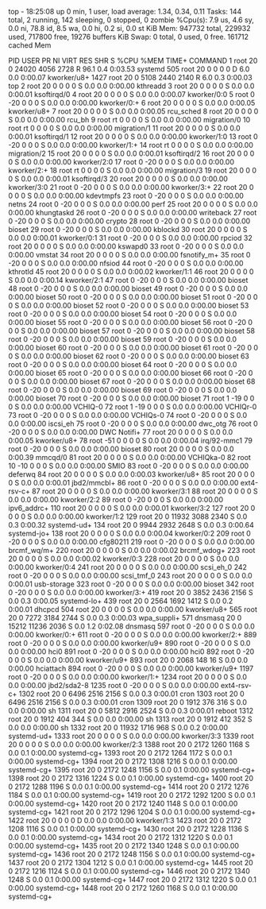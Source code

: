 top - 18:25:08 up 0 min,  1 user,  load average: 1.34, 0.34, 0.11
Tasks: 144 total,   2 running, 142 sleeping,   0 stopped,   0 zombie
%Cpu(s):  7.9 us,  4.6 sy,  0.0 ni, 78.8 id,  8.5 wa,  0.0 hi,  0.2 si,  0.0 st
KiB Mem:    947732 total,   229932 used,   717800 free,    19276 buffers
KiB Swap:        0 total,        0 used,        0 free.   161712 cached Mem

  PID USER      PR  NI    VIRT    RES    SHR S  %CPU %MEM     TIME+ COMMAND
    1 root      20   0   24020   4056   2728 R  96.1  0.4   0:03.53 systemd
  505 root      20   0       0      0      0 D   6.0  0.0   0:00.07 kworker/u8+
 1427 root      20   0    5108   2440   2140 R   6.0  0.3   0:00.03 top
    2 root      20   0       0      0      0 S   0.0  0.0   0:00.00 kthreadd
    3 root      20   0       0      0      0 S   0.0  0.0   0:00.01 ksoftirqd/0
    4 root      20   0       0      0      0 S   0.0  0.0   0:00.07 kworker/0:0
    5 root       0 -20       0      0      0 S   0.0  0.0   0:00.00 kworker/0:+
    6 root      20   0       0      0      0 S   0.0  0.0   0:00.05 kworker/u8+
    7 root      20   0       0      0      0 S   0.0  0.0   0:00.05 rcu_sched
    8 root      20   0       0      0      0 S   0.0  0.0   0:00.00 rcu_bh
    9 root      rt   0       0      0      0 S   0.0  0.0   0:00.00 migration/0
   10 root      rt   0       0      0      0 S   0.0  0.0   0:00.00 migration/1
   11 root      20   0       0      0      0 S   0.0  0.0   0:00.01 ksoftirqd/1
   12 root      20   0       0      0      0 S   0.0  0.0   0:00.00 kworker/1:0
   13 root       0 -20       0      0      0 S   0.0  0.0   0:00.00 kworker/1:+
   14 root      rt   0       0      0      0 S   0.0  0.0   0:00.00 migration/2
   15 root      20   0       0      0      0 S   0.0  0.0   0:00.01 ksoftirqd/2
   16 root      20   0       0      0      0 S   0.0  0.0   0:00.00 kworker/2:0
   17 root       0 -20       0      0      0 S   0.0  0.0   0:00.00 kworker/2:+
   18 root      rt   0       0      0      0 S   0.0  0.0   0:00.00 migration/3
   19 root      20   0       0      0      0 S   0.0  0.0   0:00.01 ksoftirqd/3
   20 root      20   0       0      0      0 S   0.0  0.0   0:00.00 kworker/3:0
   21 root       0 -20       0      0      0 S   0.0  0.0   0:00.00 kworker/3:+
   22 root      20   0       0      0      0 S   0.0  0.0   0:00.00 kdevtmpfs
   23 root       0 -20       0      0      0 S   0.0  0.0   0:00.00 netns
   24 root       0 -20       0      0      0 S   0.0  0.0   0:00.00 perf
   25 root      20   0       0      0      0 S   0.0  0.0   0:00.00 khungtaskd
   26 root       0 -20       0      0      0 S   0.0  0.0   0:00.00 writeback
   27 root       0 -20       0      0      0 S   0.0  0.0   0:00.00 crypto
   28 root       0 -20       0      0      0 S   0.0  0.0   0:00.00 bioset
   29 root       0 -20       0      0      0 S   0.0  0.0   0:00.00 kblockd
   30 root      20   0       0      0      0 S   0.0  0.0   0:00.01 kworker/0:1
   31 root       0 -20       0      0      0 S   0.0  0.0   0:00.00 rpciod
   32 root      20   0       0      0      0 S   0.0  0.0   0:00.00 kswapd0
   33 root       0 -20       0      0      0 S   0.0  0.0   0:00.00 vmstat
   34 root      20   0       0      0      0 S   0.0  0.0   0:00.00 fsnotify_m+
   35 root       0 -20       0      0      0 S   0.0  0.0   0:00.00 nfsiod
   44 root       0 -20       0      0      0 S   0.0  0.0   0:00.00 kthrotld
   45 root      20   0       0      0      0 S   0.0  0.0   0:00.02 kworker/1:1
   46 root      20   0       0      0      0 S   0.0  0.0   0:00.14 kworker/2:1
   47 root       0 -20       0      0      0 S   0.0  0.0   0:00.00 bioset
   48 root       0 -20       0      0      0 S   0.0  0.0   0:00.00 bioset
   49 root       0 -20       0      0      0 S   0.0  0.0   0:00.00 bioset
   50 root       0 -20       0      0      0 S   0.0  0.0   0:00.00 bioset
   51 root       0 -20       0      0      0 S   0.0  0.0   0:00.00 bioset
   52 root       0 -20       0      0      0 S   0.0  0.0   0:00.00 bioset
   53 root       0 -20       0      0      0 S   0.0  0.0   0:00.00 bioset
   54 root       0 -20       0      0      0 S   0.0  0.0   0:00.00 bioset
   55 root       0 -20       0      0      0 S   0.0  0.0   0:00.00 bioset
   56 root       0 -20       0      0      0 S   0.0  0.0   0:00.00 bioset
   57 root       0 -20       0      0      0 S   0.0  0.0   0:00.00 bioset
   58 root       0 -20       0      0      0 S   0.0  0.0   0:00.00 bioset
   59 root       0 -20       0      0      0 S   0.0  0.0   0:00.00 bioset
   60 root       0 -20       0      0      0 S   0.0  0.0   0:00.00 bioset
   61 root       0 -20       0      0      0 S   0.0  0.0   0:00.00 bioset
   62 root       0 -20       0      0      0 S   0.0  0.0   0:00.00 bioset
   63 root       0 -20       0      0      0 S   0.0  0.0   0:00.00 bioset
   64 root       0 -20       0      0      0 S   0.0  0.0   0:00.00 bioset
   65 root       0 -20       0      0      0 S   0.0  0.0   0:00.00 bioset
   66 root       0 -20       0      0      0 S   0.0  0.0   0:00.00 bioset
   67 root       0 -20       0      0      0 S   0.0  0.0   0:00.00 bioset
   68 root       0 -20       0      0      0 S   0.0  0.0   0:00.00 bioset
   69 root       0 -20       0      0      0 S   0.0  0.0   0:00.00 bioset
   70 root       0 -20       0      0      0 S   0.0  0.0   0:00.00 bioset
   71 root       1 -19       0      0      0 S   0.0  0.0   0:00.00 VCHIQ-0
   72 root       1 -19       0      0      0 S   0.0  0.0   0:00.00 VCHIQr-0
   73 root       0 -20       0      0      0 S   0.0  0.0   0:00.00 VCHIQs-0
   74 root       0 -20       0      0      0 S   0.0  0.0   0:00.00 iscsi_eh
   75 root       0 -20       0      0      0 S   0.0  0.0   0:00.00 dwc_otg
   76 root       0 -20       0      0      0 S   0.0  0.0   0:00.00 DWC Notifi+
   77 root      20   0       0      0      0 S   0.0  0.0   0:00.05 kworker/u8+
   78 root     -51   0       0      0      0 S   0.0  0.0   0:00.04 irq/92-mmc1
   79 root       0 -20       0      0      0 S   0.0  0.0   0:00.00 bioset
   80 root      20   0       0      0      0 S   0.0  0.0   0:00.39 mmcqd/0
   81 root      20   0       0      0      0 S   0.0  0.0   0:00.00 VCHIQka-0
   82 root      10 -10       0      0      0 S   0.0  0.0   0:00.00 SMIO
   83 root       0 -20       0      0      0 S   0.0  0.0   0:00.00 deferwq
   84 root      20   0       0      0      0 S   0.0  0.0   0:00.03 kworker/u8+
   85 root      20   0       0      0      0 S   0.0  0.0   0:00.01 jbd2/mmcbl+
   86 root       0 -20       0      0      0 S   0.0  0.0   0:00.00 ext4-rsv-c+
   87 root      20   0       0      0      0 S   0.0  0.0   0:00.00 kworker/3:1
   88 root      20   0       0      0      0 S   0.0  0.0   0:00.00 kworker/2:2
   89 root       0 -20       0      0      0 S   0.0  0.0   0:00.00 ipv6_addrc+
  110 root      20   0       0      0      0 S   0.0  0.0   0:00.01 kworker/3:2
  127 root      20   0       0      0      0 S   0.0  0.0   0:00.00 kworker/1:2
  129 root      20   0   11932   3088   2340 S   0.0  0.3   0:00.32 systemd-ud+
  134 root      20   0    9944   2932   2648 S   0.0  0.3   0:00.64 systemd-jo+
  138 root      20   0       0      0      0 S   0.0  0.0   0:00.04 kworker/0:2
  209 root       0 -20       0      0      0 S   0.0  0.0   0:00.00 cfg80211
  219 root       0 -20       0      0      0 S   0.0  0.0   0:00.00 brcmf_wq/m+
  220 root      20   0       0      0      0 S   0.0  0.0   0:00.02 brcmf_wdog+
  223 root      20   0       0      0      0 S   0.0  0.0   0:00.02 kworker/0:3
  228 root      20   0       0      0      0 S   0.0  0.0   0:00.00 kworker/0:4
  241 root      20   0       0      0      0 S   0.0  0.0   0:00.00 scsi_eh_0
  242 root       0 -20       0      0      0 S   0.0  0.0   0:00.00 scsi_tmf_0
  243 root      20   0       0      0      0 S   0.0  0.0   0:00.01 usb-storage
  323 root       0 -20       0      0      0 S   0.0  0.0   0:00.00 bioset
  342 root       0 -20       0      0      0 S   0.0  0.0   0:00.00 kworker/3:+
  419 root      20   0    3852   2436   2156 S   0.0  0.3   0:00.05 systemd-lo+
  439 root      20   0    2564   1692   1412 S   0.0  0.2   0:00.01 dhcpcd
  504 root      20   0       0      0      0 S   0.0  0.0   0:00.00 kworker/u8+
  565 root      20   0    7272   3184   2744 S   0.0  0.3   0:00.03 wpa_suppli+
  571 dnsmasq   20   0   15212  11236   2036 S   0.0  1.2   0:02.08 dnsmasq
  597 root       0 -20       0      0      0 S   0.0  0.0   0:00.00 kworker/0:+
  611 root       0 -20       0      0      0 S   0.0  0.0   0:00.00 kworker/2:+
  889 root       0 -20       0      0      0 S   0.0  0.0   0:00.00 kworker/u9+
  890 root       0 -20       0      0      0 S   0.0  0.0   0:00.00 hci0
  891 root       0 -20       0      0      0 S   0.0  0.0   0:00.00 hci0
  892 root       0 -20       0      0      0 S   0.0  0.0   0:00.00 kworker/u9+
  893 root      20   0    2068    148     16 S   0.0  0.0   0:00.00 hciattach
  894 root       0 -20       0      0      0 S   0.0  0.0   0:00.00 kworker/u9+
 1197 root       0 -20       0      0      0 S   0.0  0.0   0:00.00 kworker/1:+
 1234 root      20   0       0      0      0 S   0.0  0.0   0:00.00 jbd2/sda2-8
 1235 root       0 -20       0      0      0 S   0.0  0.0   0:00.00 ext4-rsv-c+
 1302 root      20   0    6496   2516   2156 S   0.0  0.3   0:00.01 cron
 1303 root      20   0    6496   2516   2156 S   0.0  0.3   0:00.01 cron
 1309 root      20   0    1912    376    316 S   0.0  0.0   0:00.00 sh
 1311 root      20   0    5812   2916   2524 S   0.0  0.3   0:00.01 reboot
 1312 root      20   0    1912    404    344 S   0.0  0.0   0:00.00 sh
 1313 root      20   0    1912    412    352 S   0.0  0.0   0:00.00 sh
 1332 root      20   0   11932   1716    968 S   0.0  0.2   0:00.00 systemd-ud+
 1333 root      20   0       0      0      0 S   0.0  0.0   0:00.00 kworker/3:3
 1339 root      20   0       0      0      0 S   0.0  0.0   0:00.00 kworker/2:3
 1388 root      20   0    2172   1260   1168 S   0.0  0.1   0:00.00 systemd-cg+
 1393 root      20   0    2172   1264   1172 S   0.0  0.1   0:00.00 systemd-cg+
 1394 root      20   0    2172   1308   1216 S   0.0  0.1   0:00.00 systemd-cg+
 1395 root      20   0    2172   1248   1156 S   0.0  0.1   0:00.00 systemd-cg+
 1398 root      20   0    2172   1316   1224 S   0.0  0.1   0:00.00 systemd-cg+
 1400 root      20   0    2172   1288   1196 S   0.0  0.1   0:00.00 systemd-cg+
 1414 root      20   0    2172   1276   1184 S   0.0  0.1   0:00.00 systemd-cg+
 1419 root      20   0    2172   1292   1200 S   0.0  0.1   0:00.00 systemd-cg+
 1420 root      20   0    2172   1240   1148 S   0.0  0.1   0:00.00 systemd-cg+
 1421 root      20   0    2172   1296   1204 S   0.0  0.1   0:00.00 systemd-cg+
 1422 root      20   0       0      0      0 D   0.0  0.0   0:00.00 kworker/1:3
 1423 root      20   0    2172   1208   1116 S   0.0  0.1   0:00.00 systemd-cg+
 1430 root      20   0    2172   1228   1136 S   0.0  0.1   0:00.00 systemd-cg+
 1434 root      20   0    2172   1312   1220 S   0.0  0.1   0:00.00 systemd-cg+
 1435 root      20   0    2172   1340   1248 S   0.0  0.1   0:00.00 systemd-cg+
 1436 root      20   0    2172   1248   1156 S   0.0  0.1   0:00.00 systemd-cg+
 1437 root      20   0    2172   1304   1212 S   0.0  0.1   0:00.00 systemd-cg+
 1445 root      20   0    2172   1216   1124 S   0.0  0.1   0:00.00 systemd-cg+
 1446 root      20   0    2172   1340   1248 S   0.0  0.1   0:00.00 systemd-cg+
 1447 root      20   0    2172   1312   1220 S   0.0  0.1   0:00.00 systemd-cg+
 1448 root      20   0    2172   1260   1168 S   0.0  0.1   0:00.00 systemd-cg+
